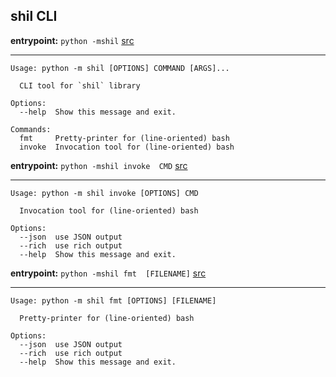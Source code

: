 

## shil CLI



**entrypoint:** `python -mshil` [src](src/shil/__main__.py)

<hr/>


```
Usage: python -m shil [OPTIONS] COMMAND [ARGS]...

  CLI tool for `shil` library

Options:
  --help  Show this message and exit.

Commands:
  fmt     Pretty-printer for (line-oriented) bash
  invoke  Invocation tool for (line-oriented) bash

```



**entrypoint:** `python -mshil invoke  CMD` [src](src/shil/__main__.py)

<hr/>


```
Usage: python -m shil invoke [OPTIONS] CMD

  Invocation tool for (line-oriented) bash

Options:
  --json  use JSON output
  --rich  use rich output
  --help  Show this message and exit.

```



**entrypoint:** `python -mshil fmt  [FILENAME]` [src](src/shil/__main__.py)

<hr/>


```
Usage: python -m shil fmt [OPTIONS] [FILENAME]

  Pretty-printer for (line-oriented) bash

Options:
  --json  use JSON output
  --rich  use rich output
  --help  Show this message and exit.

```


